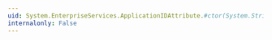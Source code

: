 ```yaml
---
uid: System.EnterpriseServices.ApplicationIDAttribute.#ctor(System.String)
internalonly: False
---
```

